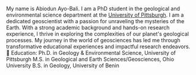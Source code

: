 My name is Abiodun Ayo-Bali. I am a PhD student in the geological and environmental science department at the [University of Pittsburgh](https://www.pitt.edu/). I am a dedicated geoscientist with a passion for unraveling the mysteries of the Earth. With a strong academic background and hands-on research experience, I thrive in exploring the complexities of our planet's geological processes. My journey in the world of geosciences has led me through transformative educational experiences and impactful research endeavors.
🔬 Education:
Ph.D. in Geology & Environmental Science, University of Pittsburgh
M.S. in Geological and Earth Sciences/Geosciences, Ohio University
B.S. in Geology, University of Benin
